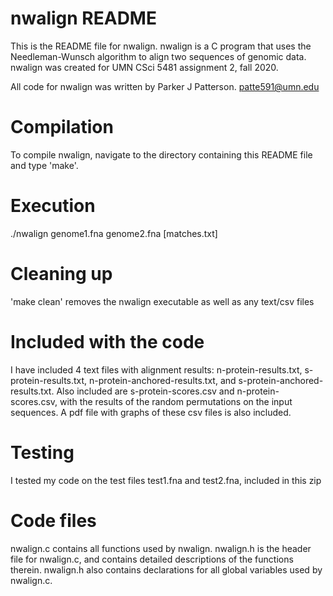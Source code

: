 # nwalign README
This is the README file for nwalign. nwalign is a C program that uses the 
Needleman-Wunsch algorithm to align two sequences of genomic data. nwalign
was created for UMN CSci 5481 assignment 2, fall 2020.

All code for nwalign was written by Parker J Patterson. patte591@umn.edu 

# Compilation
To compile nwalign, navigate to the directory containing this README file and
type 'make'.

# Execution
./nwalign genome1.fna genome2.fna [matches.txt]

# Cleaning up
'make clean' removes the nwalign executable as well as any text/csv files

# Included with the code
I have included 4 text files with alignment results: n-protein-results.txt,
s-protein-results.txt, n-protein-anchored-results.txt, and
s-protein-anchored-results.txt. Also included are s-protein-scores.csv and
n-protein-scores.csv, with the results of the random permutations on the 
input sequences. A pdf file with graphs of these csv files is also included.

# Testing
I tested my code on the test files test1.fna and test2.fna, included in this zip

# Code files
nwalign.c contains all functions used by nwalign. nwalign.h is the header file 
for nwalign.c, and contains detailed descriptions of the functions therein. 
nwalign.h also contains declarations for all global variables used by nwalign.c.
